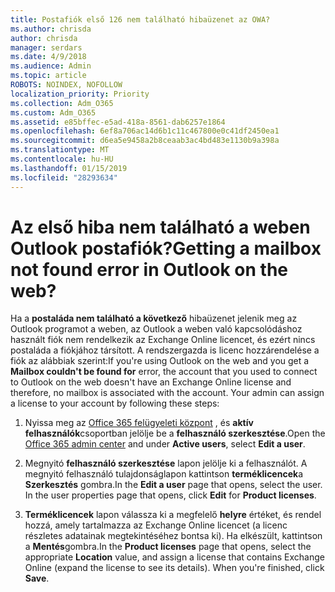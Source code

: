 ```yaml
---
title: Postafiók első 126 nem található hibaüzenet az OWA?
ms.author: chrisda
author: chrisda
manager: serdars
ms.date: 4/9/2018
ms.audience: Admin
ms.topic: article
ROBOTS: NOINDEX, NOFOLLOW
localization_priority: Priority
ms.collection: Adm_O365
ms.custom: Adm_O365
ms.assetid: e85bffec-e5ad-418a-8561-dab6257e1864
ms.openlocfilehash: 6ef8a706ac14d6b1c11c467800e0c41df2450ea1
ms.sourcegitcommit: d6ea5e9458a2b8ceaab3ac4bd483e1130b9a398a
ms.translationtype: MT
ms.contentlocale: hu-HU
ms.lasthandoff: 01/15/2019
ms.locfileid: "28293634"
---
```

# <a name="getting-a-mailbox-not-found-error-in-outlook-on-the-web"></a><span data-ttu-id="7ece9-102">Az első hiba nem található a weben Outlook postafiók?</span><span class="sxs-lookup"><span data-stu-id="7ece9-102">Getting a mailbox not found error in Outlook on the web?</span></span>

<span data-ttu-id="7ece9-p101">Ha a **postaláda nem található a következő** hibaüzenet jelenik meg az Outlook programot a weben, az Outlook a weben való kapcsolódáshoz használt fiók nem rendelkezik az Exchange Online licencet, és ezért nincs postaláda a fiókjához társított. A rendszergazda is licenc hozzárendelése a fiók az alábbiak szerint:</span><span class="sxs-lookup"><span data-stu-id="7ece9-p101">If you're using Outlook on the web and you get a **Mailbox couldn't be found for** error, the account that you used to connect to Outlook on the web doesn't have an Exchange Online license and therefore, no mailbox is associated with the account. Your admin can assign a license to your account by following these steps:</span></span> 
  
1. <span data-ttu-id="7ece9-105">Nyissa meg az [Office 365 felügyeleti központ](https://portal.office.com/adminportal/home#/homepage) , és **aktív felhasználók**csoportban jelölje be a **felhasználó szerkesztése**.</span><span class="sxs-lookup"><span data-stu-id="7ece9-105">Open the [Office 365 admin center](https://portal.office.com/adminportal/home#/homepage) and under **Active users**, select **Edit a user**.</span></span>
    
2. <span data-ttu-id="7ece9-p102">Megnyitó **felhasználó szerkesztése** lapon jelölje ki a felhasználót. A megnyitó felhasználó tulajdonságlapon kattintson **terméklicencek**a **Szerkesztés** gombra.</span><span class="sxs-lookup"><span data-stu-id="7ece9-p102">In the **Edit a user** page that opens, select the user. In the user properties page that opens, click **Edit** for **Product licenses**.</span></span>
    
3. <span data-ttu-id="7ece9-p103">**Terméklicencek** lapon válassza ki a megfelelő **helyre** értéket, és rendel hozzá, amely tartalmazza az Exchange Online licencet (a licenc részletes adatainak megtekintéséhez bontsa ki). Ha elkészült, kattintson a **Mentés**gombra.</span><span class="sxs-lookup"><span data-stu-id="7ece9-p103">In the **Product licenses** page that opens, select the appropriate **Location** value, and assign a license that contains Exchange Online (expand the license to see its details). When you're finished, click **Save**.</span></span>
    

